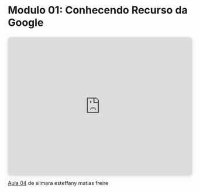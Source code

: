# Modulo 01: Conhecendo Recurso da Google

<div style="position: relative; width: 100%; height: 0; padding-top: 75.0000%;
 padding-bottom: 0; box-shadow: 0 2px 8px 0 rgba(63,69,81,0.16); margin-top: 1.6em; margin-bottom: 0.9em; overflow: hidden;
 border-radius: 8px; will-change: transform;">
  <iframe loading="lazy" style="position: absolute; width: 100%; height: 100%; top: 0; left: 0; border: none; padding: 0;margin: 0;"
    src="https://www.canva.com/design/DAGS5jlmc8Q/JkDGhmX8NsHPG7tSIRgVWQ/view?embed" allowfullscreen="allowfullscreen" allow="fullscreen">
  </iframe>
</div>
<a href="https:&#x2F;&#x2F;www.canva.com&#x2F;design&#x2F;DAGS5jlmc8Q&#x2F;JkDGhmX8NsHPG7tSIRgVWQ&#x2F;view?utm_content=DAGS5jlmc8Q&amp;utm_campaign=designshare&amp;utm_medium=embeds&amp;utm_source=link" target="_blank" rel="noopener">Aula 04</a> de silmara esteffany matias freire